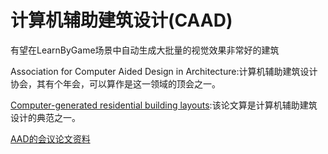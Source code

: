 # 计算机辅助建筑设计(CAAD)

有望在LearnByGame场景中自动生成大批量的视觉效果非常好的建筑

Association for Computer Aided Design in Architecture:计算机辅助建筑设计协会，其有个年会，可以算作是这一领域的顶会之一。

[Computer-generated residential building layouts](https://dl.acm.org/citation.cfm?id=1866203):该论文算是计算机辅助建筑设计的典范之一。

[AAD的会议论文资料](http://papers.cumincad.org/)

